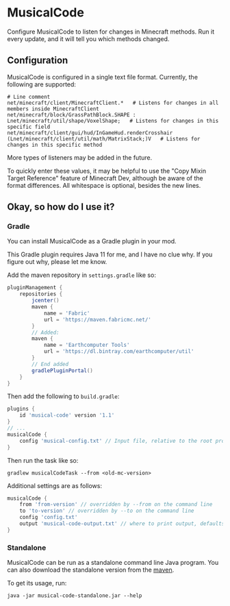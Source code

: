 # MusicalCode

Configure MusicalCode to listen for changes in Minecraft methods. Run it every update, and it will tell you which methods changed.

## Configuration

MusicalCode is configured in a single text file format. Currently, the following are supported:
```
# Line comment
net/minecraft/client/MinecraftClient.*   # Listens for changes in all members inside MinecraftClient
net/minecraft/block/GrassPathBlock.SHAPE : Lnet/minecraft/util/shape/VoxelShape;   # Listens for changes in this specific field
net/minecraft/client/gui/hud/InGameHud.renderCrosshair (Lnet/minecraft/client/util/math/MatrixStack;)V   # Listens for changes in this specific method
```
More types of listeners may be added in the future.

To quickly enter these values, it may be helpful to use the "Copy Mixin Target Reference" feature of Minecraft Dev,
although be aware of the format differences. All whitespace is optional, besides the new lines.

## Okay, so how do I use it?

### Gradle

You can install MusicalCode as a Gradle plugin in your mod.

This Gradle plugin requires Java 11 for me, and I have no clue why. If you figure out why, please let me know. 

Add the maven repository in `settings.gradle` like so:
```groovy
pluginManagement {
    repositories {
        jcenter()
        maven {
            name = 'Fabric'
            url = 'https://maven.fabricmc.net/'
        }
        // Added:
        maven {
            name = 'Earthcomputer Tools'
            url = 'https://dl.bintray.com/earthcomputer/util'
        }
        // End added
        gradlePluginPortal()
    }
}
```

Then add the following to `build.gradle`:
```groovy
plugins {
    id 'musical-code' version '1.1'
}
// ...
musicalCode {
    config 'musical-config.txt' // Input file, relative to the root project directory
}
```

Then run the task like so:
```
gradlew musicalCodeTask --from <old-mc-version>
```

Additional settings are as follows:
```groovy
musicalCode {
    from 'from-version' // overridden by --from on the command line
    to 'to-version' // overridden by --to on the command line
    config 'config.txt'
    output 'musical-code-output.txt' // where to print output, defaults to stdout
}
```

### Standalone

MusicalCode can be run as a standalone command line Java program. You can also download the standalone version
from the [maven](https://dl.bintray.com/earthcomputer/util/musical-code/musical-code.gradle.plugin).

To get its usage, run:
```
java -jar musical-code-standalone.jar --help
```
